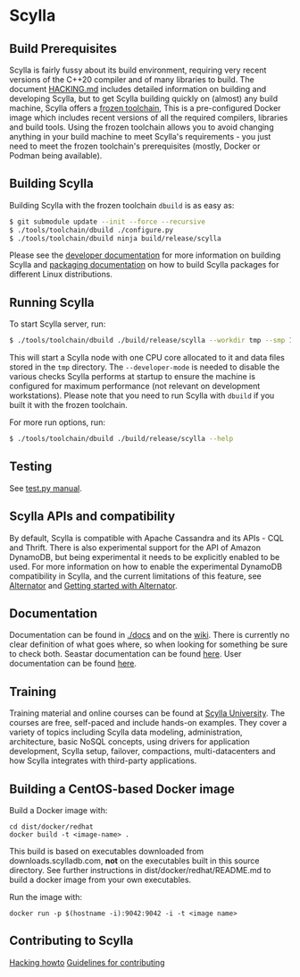 # Scylla

## Build Prerequisites

Scylla is fairly fussy about its build environment, requiring very recent
versions of the C++20 compiler and of many libraries to build. The document
[HACKING.md](HACKING.md) includes detailed information on building and
developing Scylla, but to get Scylla building quickly on (almost) any build
machine, Scylla offers a [frozen toolchain](tools/toolchain/README.md),
This is a pre-configured Docker image which includes recent versions of all
the required compilers, libraries and build tools. Using the frozen toolchain
allows you to avoid changing anything in your build machine to meet Scylla's
requirements - you just need to meet the frozen toolchain's prerequisites
(mostly, Docker or Podman being available).

## Building Scylla

Building Scylla with the frozen toolchain `dbuild` is as easy as:

```bash
$ git submodule update --init --force --recursive
$ ./tools/toolchain/dbuild ./configure.py
$ ./tools/toolchain/dbuild ninja build/release/scylla
```

Please see the [developer documentation] for more information on building Scylla and [packaging documentation] on how to build Scylla packages for different Linux distributions.

[developer documentation]: HACKING.md
[packaging documentation]: docs/building-packages.md

## Running Scylla

To start Scylla server, run:

```bash
$ ./tools/toolchain/dbuild ./build/release/scylla --workdir tmp --smp 1 --developer-mode 1
```

This will start a Scylla node with one CPU core allocated to it and data files stored in the `tmp` directory.
The `--developer-mode` is needed to disable the various checks Scylla performs at startup to ensure the machine is configured for maximum performance (not relevant on development workstations).
Please note that you need to run Scylla with `dbuild` if you built it with the frozen toolchain.

For more run options, run:

```bash
$ ./tools/toolchain/dbuild ./build/release/scylla --help
```

## Testing

See [test.py manual](docs/testing.md).

## Scylla APIs and compatibility
By default, Scylla is compatible with Apache Cassandra and its APIs - CQL and
Thrift. There is also experimental support for the API of Amazon DynamoDB,
but being experimental it needs to be explicitly enabled to be used. For more
information on how to enable the experimental DynamoDB compatibility in Scylla,
and the current limitations of this feature, see
[Alternator](docs/alternator/alternator.md) and
[Getting started with Alternator](docs/alternator/getting-started.md).

## Documentation

Documentation can be found in [./docs](./docs) and on the
[wiki](https://github.com/scylladb/scylla/wiki). There is currently no clear
definition of what goes where, so when looking for something be sure to check
both.
Seastar documentation can be found [here](http://docs.seastar.io/master/index.html).
User documentation can be found [here](https://docs.scylladb.com/).

## Training 

Training material and online courses can be found at [Scylla University](https://university.scylladb.com/). 
The courses are free, self-paced and include hands-on examples. They cover a variety of topics including Scylla data modeling, 
administration, architecture, basic NoSQL concepts, using drivers for application development, Scylla setup, failover, compactions, 
multi-datacenters and how Scylla integrates with third-party applications.

## Building a CentOS-based Docker image

Build a Docker image with:

```
cd dist/docker/redhat
docker build -t <image-name> .
```

This build is based on executables downloaded from downloads.scylladb.com,
**not** on the executables built in this source directory. See further
instructions in dist/docker/redhat/README.md to build a docker image from
your own executables.

Run the image with:

```
docker run -p $(hostname -i):9042:9042 -i -t <image name>
```

## Contributing to Scylla

[Hacking howto](HACKING.md)
[Guidelines for contributing](CONTRIBUTING.md)
